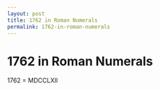 ```yaml
---
layout: post
title: 1762 in Roman Numerals
permalink: 1762-in-roman-numerals
---
```


# 1762 in Roman Numerals

1762 = MDCCLXII
